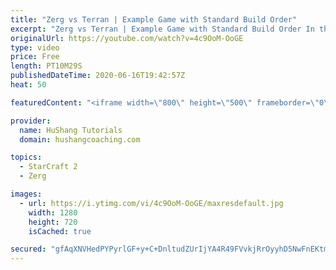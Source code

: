 ```yaml
---
title: "Zerg vs Terran | Example Game with Standard Build Order"
excerpt: "Zerg vs Terran | Example Game with Standard Build Order In this guide we learn how to defend early Terran attacks.  Coaching -------------------------------------------------------------------------- Interested in Starcraft lessons? Check out my website! I would love to help you improve and reach your"
originalUrl: https://youtube.com/watch?v=4c9OoM-OoGE
type: video
price: Free
length: PT10M29S
publishedDateTime: 2020-06-16T19:42:57Z
heat: 50

featuredContent: "<iframe width=\"800\" height=\"500\" frameborder=\"0\" src=\"https://www.youtube.com/embed/4c9OoM-OoGE\" allow=\"accelerometer; autoplay; encrypted-media; gyroscope; picture-in-picture\" allowfullscreen></iframe>"

provider:
  name: HuShang Tutorials
  domain: hushangcoaching.com

topics:
  - StarCraft 2
  - Zerg

images:
  - url: https://i.ytimg.com/vi/4c9OoM-OoGE/maxresdefault.jpg
    width: 1280
    height: 720
    isCached: true

secured: "gfAqXNVHedPYPyrlGF+y+C+DnltudZUrIjYA4R49FVvkjRrOyyhD5NwFnEKtmqSM9xOwTltamP5EE9+IFI759oxiHl4FEUjMSXhJmr//7Y55ZM3nwDHqUo4UdNsCn87L63w8exwrT3xJmTYGGyseWvKrvrEg+g+O4xCRJyAxtJdWI08i+Ejc6J25nJ1MY8PcusPhHPiPj7i2mbIlgtridSvJYR/glUE61rmiSikkFVBh1toS9H+hNFuX01btQirvlOKEdlw5v/SGHS0US9/RsRiREaHJAVO4MWrf9t+rIjKU5gor8WtH9WjncTN8IxEfOCSE6bQ+VW5xrCWTgb+M0wjdNsUCPzDO2fOhN91+o7cP4ASKdF8htR0o6bpTl6KRjjDlXujcEjhoynZkql05utIcPznh30ZL2W0A2fRZNdE=;sFskqReB3VMDluWw4KlLiA=="
---
```



